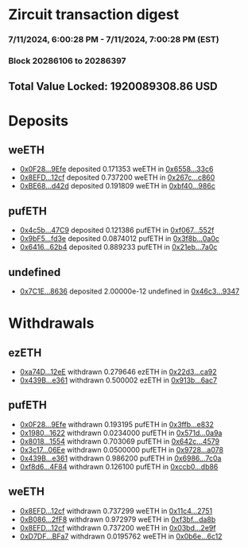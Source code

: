 # Zircuit transaction digest
### 7/11/2024, 6:00:28 PM - 7/11/2024, 7:00:28 PM (EST)
### Block 20286106 to 20286397

## Total Value Locked: 1920089308.86 USD

# Deposits
## weETH
- [0x0F28...9Efe](https://etherscan.io/address/0x0F28FA701EdA5Db150F2C6ccfA220E75cD839Efe) deposited 0.171353 weETH in [0x6558...33c6](https://etherscan.io/tx/0x0F28FA701EdA5Db150F2C6ccfA220E75cD839Efe)
- [0x8EFD...12cf](https://etherscan.io/address/0x8EFD06eE3282B3E08e87F20395732955C29e12cf) deposited 0.737200 weETH in [0x267c...c860](https://etherscan.io/tx/0x8EFD06eE3282B3E08e87F20395732955C29e12cf)
- [0xBE68...d42d](https://etherscan.io/address/0xBE68914B4C02bf1A611eFeca1E661EBef104d42d) deposited 0.191809 weETH in [0xbf40...986c](https://etherscan.io/tx/0xBE68914B4C02bf1A611eFeca1E661EBef104d42d)
## pufETH
- [0x4c5b...47C9](https://etherscan.io/address/0x4c5bd03DD18AAb7F2Fb27F3b4d8754b8775547C9) deposited 0.121386 pufETH in [0xf067...552f](https://etherscan.io/tx/0x4c5bd03DD18AAb7F2Fb27F3b4d8754b8775547C9)
- [0x9bF5...fd3e](https://etherscan.io/address/0x9bF59dAe4a1252a70719328122c644ea3Df8fd3e) deposited 0.0874012 pufETH in [0x3f8b...0a0c](https://etherscan.io/tx/0x9bF59dAe4a1252a70719328122c644ea3Df8fd3e)
- [0x6416...62b4](https://etherscan.io/address/0x64165e2575535378D97D793f21A7309BcF1E62b4) deposited 0.889233 pufETH in [0x21eb...7a0c](https://etherscan.io/tx/0x64165e2575535378D97D793f21A7309BcF1E62b4)
## undefined
- [0x7C1E...8636](https://etherscan.io/address/0x7C1EF124eA6b78FB6E0b82DF2f32Fdd2208f8636) deposited 2.00000e-12 undefined in [0x46c3...9347](https://etherscan.io/tx/0x7C1EF124eA6b78FB6E0b82DF2f32Fdd2208f8636)
# Withdrawals
## ezETH
- [0xa74D...12eE](https://etherscan.io/address/0xa74DB55a0eEf58D4e6a629fA48110456890212eE) withdrawn 0.279646 ezETH in [0x22d3...ca92](https://etherscan.io/tx/0xa74DB55a0eEf58D4e6a629fA48110456890212eE)
- [0x439B...e361](https://etherscan.io/address/0x439B2bBf87Fe192003931204698E731F77B4e361) withdrawn 0.500002 ezETH in [0x913b...6ac7](https://etherscan.io/tx/0x439B2bBf87Fe192003931204698E731F77B4e361)
## pufETH
- [0x0F28...9Efe](https://etherscan.io/address/0x0F28FA701EdA5Db150F2C6ccfA220E75cD839Efe) withdrawn 0.193195 pufETH in [0x3ffb...e832](https://etherscan.io/tx/0x0F28FA701EdA5Db150F2C6ccfA220E75cD839Efe)
- [0x1980...1622](https://etherscan.io/address/0x1980d1cc95353cB1B6eAB5a6DBB60E0Def9e1622) withdrawn 0.0234000 pufETH in [0x571d...0a9a](https://etherscan.io/tx/0x1980d1cc95353cB1B6eAB5a6DBB60E0Def9e1622)
- [0x8018...1554](https://etherscan.io/address/0x80189d3f00313014B0Bf62Ae73D6833EC5361554) withdrawn 0.703069 pufETH in [0x642c...4579](https://etherscan.io/tx/0x80189d3f00313014B0Bf62Ae73D6833EC5361554)
- [0x3c17...06Ee](https://etherscan.io/address/0x3c179d35A542Cd6C3f1dEdEa743f29533Fa206Ee) withdrawn 0.0500000 pufETH in [0x9728...a078](https://etherscan.io/tx/0x3c179d35A542Cd6C3f1dEdEa743f29533Fa206Ee)
- [0x439B...e361](https://etherscan.io/address/0x439B2bBf87Fe192003931204698E731F77B4e361) withdrawn 0.986200 pufETH in [0x6986...7c0a](https://etherscan.io/tx/0x439B2bBf87Fe192003931204698E731F77B4e361)
- [0xf8d6...4F84](https://etherscan.io/address/0xf8d6ce74C693A32A4B0440944076FD1467174F84) withdrawn 0.126100 pufETH in [0xccb0...db86](https://etherscan.io/tx/0xf8d6ce74C693A32A4B0440944076FD1467174F84)
## weETH
- [0x8EFD...12cf](https://etherscan.io/address/0x8EFD06eE3282B3E08e87F20395732955C29e12cf) withdrawn 0.737299 weETH in [0x11c4...2751](https://etherscan.io/tx/0x8EFD06eE3282B3E08e87F20395732955C29e12cf)
- [0xB086...2fF8](https://etherscan.io/address/0xB0862Ea64b2bEA6A157adc45d758B32F34782fF8) withdrawn 0.972979 weETH in [0xf3bf...da8b](https://etherscan.io/tx/0xB0862Ea64b2bEA6A157adc45d758B32F34782fF8)
- [0x8EFD...12cf](https://etherscan.io/address/0x8EFD06eE3282B3E08e87F20395732955C29e12cf) withdrawn 0.737200 weETH in [0x03bd...2e9f](https://etherscan.io/tx/0x8EFD06eE3282B3E08e87F20395732955C29e12cf)
- [0xD7DF...BFa7](https://etherscan.io/address/0xD7DF7E085214743530afF339aFC420c7c720BFa7) withdrawn 0.0195762 weETH in [0x0b6e...6c12](https://etherscan.io/tx/0xD7DF7E085214743530afF339aFC420c7c720BFa7)
